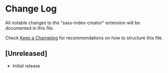# Change Log
All notable changes to the "sass-index-creator" extension will be documented in this file.

Check [Keep a Changelog](http://keepachangelog.com/) for recommendations on how to structure this file.

## [Unreleased]
- Initial release